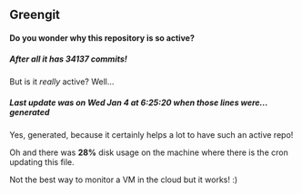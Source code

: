 ## Greengit

#### Do you wonder why this repository is so active?

##### After all it has 34137 commits!

But is it *really* active? Well...

##### Last update was on Wed Jan 4 at 6:25:20 when those lines were... generated

Yes, generated, because it certainly helps a lot to have such an active repo!

Oh and there was **28%** disk usage on the machine
where there is the cron updating this file.

Not the best way to monitor a VM in the cloud but it works! :)
